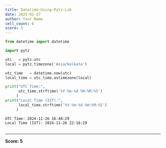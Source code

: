 ```yaml
---
title: Datatime-Using-Pytz-Lib
date: 2025-01-27
author: Your Name
cell_count: 6
score: 5
---
```


```python
from datetime import datetime
```


```python
import pytz
```


```python
utc   = pytz.utc
local = pytz.timezone('Asia/kolkata')
```


```python
utc_time   = datetime.now(utc)
local_time = utc_time.astimezone(local)
```


```python
print("UTC Time:",
      utc_time.strftime('%Y-%m-%d %H:%M:%S')
     )
print("Local Time (IST):",
      local_time.strftime('%Y-%m-%d %H:%M:%S')
     )
```

    UTC Time: 2024-11-26 16:48:29
    Local Time (IST): 2024-11-26 22:18:29



```python

```


---
**Score: 5**
